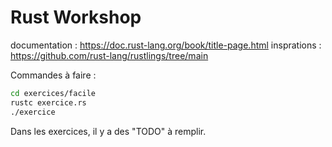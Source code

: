 # Rust Workshop

documentation : https://doc.rust-lang.org/book/title-page.html
insprations : https://github.com/rust-lang/rustlings/tree/main

Commandes à faire :

```bash
cd exercices/facile
rustc exercice.rs
./exercice
```

Dans les exercices, il y a des "TODO" à remplir.
